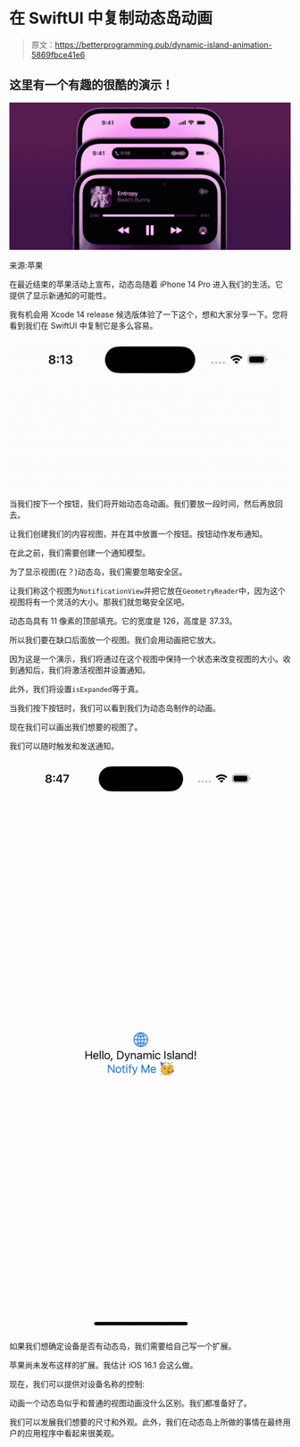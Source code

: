 # 在 SwiftUI 中复制动态岛动画

> 原文：<https://betterprogramming.pub/dynamic-island-animation-5869fbce41e6>

## 这里有一个有趣的很酷的演示！

![](img/8a7141b191a78e20c22d93b0f3546ada.png)

来源:苹果

在最近结束的苹果活动上宣布，动态岛随着 iPhone 14 Pro 进入我们的生活。它提供了显示新通知的可能性。

我有机会用 Xcode 14 release 候选版体验了一下这个，想和大家分享一下。您将看到我们在 SwiftUI 中复制它是多么容易。

![](img/335883f7cd13ad36a214b9a6090e2522.png)

当我们按下一个按钮，我们将开始动态岛动画。我们要放一段时间，然后再放回去。

让我们创建我们的内容视图，并在其中放置一个按钮。按钮动作发布通知。

在此之前，我们需要创建一个通知模型。

为了显示视图(在？)动态岛，我们需要忽略安全区。

让我们称这个视图为`NotificationView`并把它放在`GeometryReader`中，因为这个视图将有一个灵活的大小。那我们就忽略安全区吧。

动态岛具有 11 像素的顶部填充。它的宽度是 126，高度是 37.33。

所以我们要在缺口后面放一个视图。我们会用动画把它放大。

因为这是一个演示，我们将通过在这个视图中保持一个状态来改变视图的大小。收到通知后，我们将激活视图并设置通知。

此外，我们将设置`isExpanded`等于真。

当我们按下按钮时，我们可以看到我们为动态岛制作的动画。

现在我们可以画出我们想要的视图了。

我们可以随时触发和发送通知。

![](img/c8c422abeddf33c2592b474c1d422f13.png)

如果我们想确定设备是否有动态岛，我们需要给自己写一个扩展。

苹果尚未发布这样的扩展。我估计 iOS 16.1 会这么做。

现在，我们可以提供对设备名称的控制:

动画一个动态岛似乎和普通的视图动画没什么区别。我们都准备好了。

我们可以发展我们想要的尺寸和外观。此外，我们在动态岛上所做的事情在最终用户的应用程序中看起来很美观。